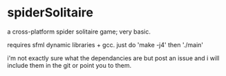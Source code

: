 # spiderSolitaire
a cross-platform spider solitaire game; very basic.

requires sfml dynamic libraries + gcc.
just do 'make -j4' then './main'

i'm not exactly sure what the dependancies are but post an issue and i will include them in the git or point you to them.
